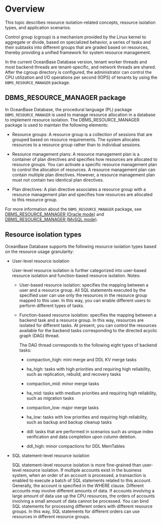 # Overview

This topic describes resource isolation-related concepts, resource isolation types, and application scenarios.

Control group (cgroup) is a mechanism provided by the Linux kernel to aggregate or divide, based on specialized behavior, a series of tasks and their subtasks into different groups that are graded based on resources, thereby providing a unified framework for system resource management.

In the current OceanBase Database version, tenant worker threads and most backend threads are tenant-specific, and network threads are shared. After the cgroup directory is configured, the administrator can control the CPU utilization and I/O operations per second (IOPS) of tenants by using the `DBMS_RESOURCE_MANAGER` package.

## DBMS_RESOURCE_MANAGER package

In OceanBase Database, the procedural language (PL) package `DBMS_RESOURCE_MANAGER` is used to manage resource allocation in a database to implement resource isolation. The DBMS_RESOURCE_MANAGER package is used to maintain the following elements:

* Resource groups: A resource group is a collection of sessions that are grouped based on resource requirements. The system allocates resources to a resource group rather than to individual sessions.

* Resource management plans: A resource management plan is a container of plan directives and specifies how resources are allocated to resource groups. You can activate a specific resource management plan to control the allocation of resources. A resource management plan can contain multiple plan directives. However, a resource management plan must not contain two identical plan directives.

* Plan directives: A plan directive associates a resource group with a resource management plan and specifies how resources are allocated to this resource group.

For more information about the `DBMS_RESOURCE_MANAGER` package, see [DBMS_RESOURCE_MANAGER (Oracle mode)](../../../4.development-reference/3.pl-reference/3.pl-oracle/14.pl-system-package-oracle/133.dbms-resource-manager-oracle/1.dbms-resource-manager-overview-oracle.md)
and [DBMS_RESOURCE_MANAGER (MySQL mode)](../../../4.development-reference/3.pl-reference/2.pl-mysql/10.pl-system-package-mysql/133.dbms-resource-manager-mysql/1.dbms-resource-manager-overview-mysql.md).

## Resource isolation types

OceanBase Database supports the following resource isolation types based on the resource usage granularity:

* User-level resource isolation

   User-level resource isolation is further categorized into user-based resource isolation and function-based resource isolation. Notes:

   * User-based resource isolation: specifies the mapping between a user and a resource group. All SQL statements executed by the specified user can use only the resources in the resource group mapped to this user. In this way, you can enable different users to perform different types of tasks.

   * Function-based resource isolation: specifies the mapping between a backend task and a resource group. In this way, resources are isolated for different tasks. At present, you can control the resources available for the backend tasks corresponding to the directed acyclic graph (DAG) thread.

      The DAG thread corresponds to the following eight types of backend tasks:

      * compaction_high: mini merge and DDL KV merge tasks

      * ha_high: tasks with high priorities and requiring high reliability, such as replication, rebuild, and recovery tasks

      * compaction_mid: minor merge tasks

      * ha_mid: tasks with medium priorities and requiring high reliability, such as migration tasks

      * compaction_low: major merge tasks

      * ha_low: tasks with low priorities and requiring high reliability, such as backup and backup cleanup tasks

      * ddl: tasks that are performed in scenarios such as unique index verification and data completion upon column deletion.

      * ddl_high: minor compactions for DDL MemTables

* SQL statement-level resource isolation

   SQL statement-level resource isolation is more fine-grained than user-level resource isolation. If multiple accounts exist in the business system, when an order of an account is processed, a transaction is enabled to execute a batch of SQL statements related to this account. Generally, the account is specified in the WHERE clause. Different accounts may involve different amounts of data. If accounts involving a large amount of data use up the CPU resources, the orders of accounts involving a small amount of data cannot be processed. You can bind SQL statements for processing different orders with different resource groups. In this way, SQL statements for different orders can use resources in different resource groups.

